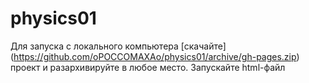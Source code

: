 # physics01
Для запуска с локального компьютера [скачайте] (https://github.com/oPOCCOMAXAo/physics01/archive/gh-pages.zip) проект и разархивируйте в любое место. Запускайте html-файл
